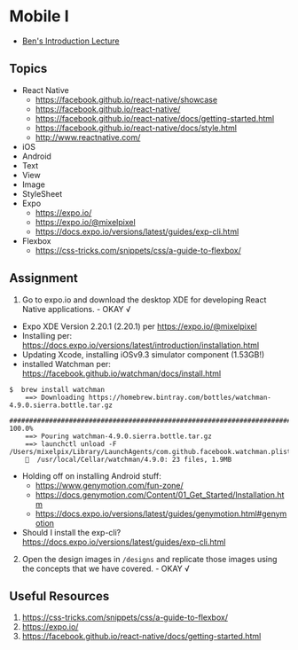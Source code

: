 # Mobile I
- [Ben's Introduction Lecture](https://youtu.be/xeUinxnjlgI)
## Topics
* React Native
  * https://facebook.github.io/react-native/showcase
  * https://facebook.github.io/react-native/
  * https://facebook.github.io/react-native/docs/getting-started.html
  * https://facebook.github.io/react-native/docs/style.html
  * http://www.reactnative.com/
* iOS
* Android
* Text
* View
* Image
* StyleSheet
* Expo
  * https://expo.io/
  * https://expo.io/@mixelpixel
  * https://docs.expo.io/versions/latest/guides/exp-cli.html
* Flexbox
  * https://css-tricks.com/snippets/css/a-guide-to-flexbox/
## Assignment
1. Go to expo.io and download the desktop XDE for developing React Native applications. - OKAY √
  - Expo XDE Version 2.20.1 (2.20.1) per https://expo.io/@mixelpixel
  - Installing per: https://docs.expo.io/versions/latest/introduction/installation.html
  - Updating Xcode, installing iOSv9.3 simulator component (1.53GB!)
  - installed Watchman per: https://facebook.github.io/watchman/docs/install.html
  ```console
  $  brew install watchman
      ==> Downloading https://homebrew.bintray.com/bottles/watchman-4.9.0.sierra.bottle.tar.gz
      ######################################################################## 100.0%
      ==> Pouring watchman-4.9.0.sierra.bottle.tar.gz
      ==> launchctl unload -F /Users/mixelpix/Library/LaunchAgents/com.github.facebook.watchman.plist
      🍺  /usr/local/Cellar/watchman/4.9.0: 23 files, 1.9MB
  ```
  - Holding off on installing Android stuff:
    - https://www.genymotion.com/fun-zone/
    - https://docs.genymotion.com/Content/01_Get_Started/Installation.htm
    - https://docs.expo.io/versions/latest/guides/genymotion.html#genymotion
  - Should I install the exp-cli? https://docs.expo.io/versions/latest/guides/exp-cli.html
2. Open the design images in `/designs` and replicate those images using the concepts that we have covered. - OKAY √
## Useful Resources
1. https://css-tricks.com/snippets/css/a-guide-to-flexbox/
2. https://expo.io/
3. https://facebook.github.io/react-native/docs/getting-started.html
